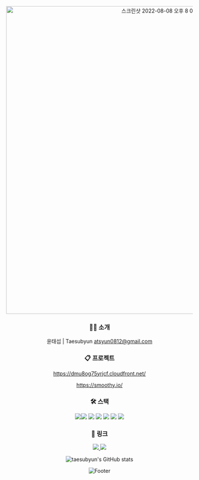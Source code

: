 <div align="center">
<img width="829" alt="스크린샷 2022-08-08 오후 8 02 35" src="https://user-images.githubusercontent.com/72742121/183403828-6acb820a-75d2-4a5c-bd5f-73fe68950df3.png">
<h3>🙋🏻‍ 소개</h3>

윤태섭 | Taesubyun
atsyun0812@gmail.com

<h3>📋 프로젝트</h3>

https://dmu8og75yrjcf.cloudfront.net/ 
  
https://smoothy.io/ 

<h3>🛠 스택</h3>
  
<img src="https://img.shields.io/badge/NEXT.js-000000?style=for-the-badge&logo=Next.js&logoColor=white"><img src="https://img.shields.io/badge/React-61DAFB?style=for-the-badge&logo=React&logoColor=white">
<img src="https://img.shields.io/badge/CSS3-1572B6?style=for-the-badge&logo=CSS3&logoColor=white">
<img src="https://img.shields.io/badge/ReactNative-4479A1?style=for-the-badge&logo=React-native&logoColor=white">
<img src="https://img.shields.io/badge/JavaScript-F7DF1E?style=for-the-badge&logo=JavaScript&logoColor=white">
<img src="https://img.shields.io/badge/node.js-339933?style=for-the-badge&logo=Node.js&logoColor=white">
<img src="https://img.shields.io/badge/mysql-4479A1?style=for-the-badge&logo=mysql&logoColor=white">


<h3>🔗 링크</h3>

<a href="https://www.notion.so/5161fa19243c49438c4887308face160" target="_blank"><img src="https://img.shields.io/badge/Notion-%23000000.svg?style=for-the-badge&logo=notion&logoColor=white"/>
<a href="http://www.linkedin.com/in/taesub-yun-51baa9220" target="_blank"><img src="https://img.shields.io/badge/linkedin-%230077B5.svg?style=for-the-badge&logo=linkedin&logoColor=white"/></a>
  
  ![taesubyun's GitHub stats](https://github-readme-stats.vercel.app/api?username=taesubyun&show_icons=true&theme=codeSTACKr_icons=true)
  
![Footer](https://capsule-render.vercel.app/api?type=waving&color=auto&height=200&section=footer)  
  </div>
  

